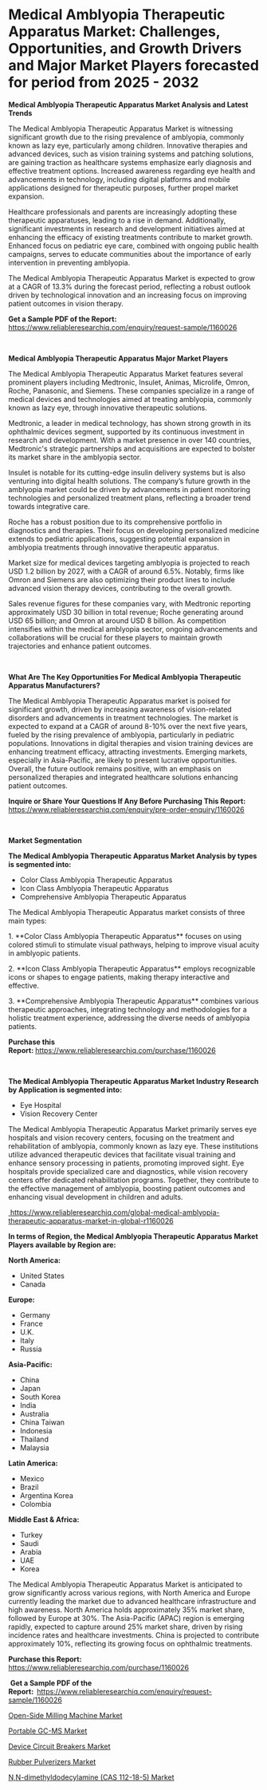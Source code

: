 <p><h1>Medical Amblyopia Therapeutic Apparatus Market: Challenges, Opportunities, and Growth Drivers and Major Market Players forecasted for period from 2025 - 2032</h1></p><p><strong>Medical Amblyopia Therapeutic Apparatus Market Analysis and Latest Trends</strong></p>
<p><p>The Medical Amblyopia Therapeutic Apparatus Market is witnessing significant growth due to the rising prevalence of amblyopia, commonly known as lazy eye, particularly among children. Innovative therapies and advanced devices, such as vision training systems and patching solutions, are gaining traction as healthcare systems emphasize early diagnosis and effective treatment options. Increased awareness regarding eye health and advancements in technology, including digital platforms and mobile applications designed for therapeutic purposes, further propel market expansion.</p><p>Healthcare professionals and parents are increasingly adopting these therapeutic apparatuses, leading to a rise in demand. Additionally, significant investments in research and development initiatives aimed at enhancing the efficacy of existing treatments contribute to market growth. Enhanced focus on pediatric eye care, combined with ongoing public health campaigns, serves to educate communities about the importance of early intervention in preventing amblyopia.</p><p>The Medical Amblyopia Therapeutic Apparatus Market is expected to grow at a CAGR of 13.3% during the forecast period, reflecting a robust outlook driven by technological innovation and an increasing focus on improving patient outcomes in vision therapy.</p></p>
<p><strong>Get a Sample PDF of the Report:&nbsp;</strong> <a href="https://www.reliableresearchiq.com/enquiry/request-sample/1160026?utm_campaign=99&utm_medium=2&utm_source=Github&utm_content=ia&utm_term=22032025&utm_id=medical-amblyopia-therapeutic-apparatus">https://www.reliableresearchiq.com/enquiry/request-sample/1160026</a></p>
<p>&nbsp;</p>
<p><strong>Medical Amblyopia Therapeutic Apparatus Major Market Players</strong></p>
<p><p>The Medical Amblyopia Therapeutic Apparatus Market features several prominent players including Medtronic, Insulet, Animas, Microlife, Omron, Roche, Panasonic, and Siemens. These companies specialize in a range of medical devices and technologies aimed at treating amblyopia, commonly known as lazy eye, through innovative therapeutic solutions.</p><p>Medtronic, a leader in medical technology, has shown strong growth in its ophthalmic devices segment, supported by its continuous investment in research and development. With a market presence in over 140 countries, Medtronic's strategic partnerships and acquisitions are expected to bolster its market share in the amblyopia sector.</p><p>Insulet is notable for its cutting-edge insulin delivery systems but is also venturing into digital health solutions. The company’s future growth in the amblyopia market could be driven by advancements in patient monitoring technologies and personalized treatment plans, reflecting a broader trend towards integrative care.</p><p>Roche has a robust position due to its comprehensive portfolio in diagnostics and therapies. Their focus on developing personalized medicine extends to pediatric applications, suggesting potential expansion in amblyopia treatments through innovative therapeutic apparatus.</p><p>Market size for medical devices targeting amblyopia is projected to reach USD 1.2 billion by 2027, with a CAGR of around 6.5%. Notably, firms like Omron and Siemens are also optimizing their product lines to include advanced vision therapy devices, contributing to the overall growth.</p><p>Sales revenue figures for these companies vary, with Medtronic reporting approximately USD 30 billion in total revenue; Roche generating around USD 65 billion; and Omron at around USD 8 billion. As competition intensifies within the medical amblyopia sector, ongoing advancements and collaborations will be crucial for these players to maintain growth trajectories and enhance patient outcomes.</p></p>
<p>&nbsp;</p>
<p><strong>What Are The Key Opportunities For Medical Amblyopia Therapeutic Apparatus Manufacturers?</strong></p>
<p><p>The Medical Amblyopia Therapeutic Apparatus market is poised for significant growth, driven by increasing awareness of vision-related disorders and advancements in treatment technologies. The market is expected to expand at a CAGR of around 8-10% over the next five years, fueled by the rising prevalence of amblyopia, particularly in pediatric populations. Innovations in digital therapies and vision training devices are enhancing treatment efficacy, attracting investments. Emerging markets, especially in Asia-Pacific, are likely to present lucrative opportunities. Overall, the future outlook remains positive, with an emphasis on personalized therapies and integrated healthcare solutions enhancing patient outcomes.</p></p>
<p><strong>Inquire or Share Your Questions If Any Before Purchasing This Report:</strong> <a href="https://www.reliableresearchiq.com/enquiry/pre-order-enquiry/1160026?utm_campaign=99&utm_medium=2&utm_source=Github&utm_content=ia&utm_term=22032025&utm_id=medical-amblyopia-therapeutic-apparatus">https://www.reliableresearchiq.com/enquiry/pre-order-enquiry/1160026</a></p>
<p>&nbsp;</p>
<p><strong>Market Segmentation</strong></p>
<p><strong>The Medical Amblyopia Therapeutic Apparatus Market Analysis by types is segmented into:</strong></p>
<p><ul><li>Color Class Amblyopia Therapeutic Apparatus</li><li>Icon Class Amblyopia Therapeutic Apparatus</li><li>Comprehensive Amblyopia Therapeutic Apparatus</li></ul></p>
<p><p>The Medical Amblyopia Therapeutic Apparatus market consists of three main types: </p><p>1. **Color Class Amblyopia Therapeutic Apparatus** focuses on using colored stimuli to stimulate visual pathways, helping to improve visual acuity in amblyopic patients. </p><p>2. **Icon Class Amblyopia Therapeutic Apparatus** employs recognizable icons or shapes to engage patients, making therapy interactive and effective.</p><p>3. **Comprehensive Amblyopia Therapeutic Apparatus** combines various therapeutic approaches, integrating technology and methodologies for a holistic treatment experience, addressing the diverse needs of amblyopia patients.</p></p>
<p><strong>Purchase this Report:&nbsp;</strong><a href="https://www.reliableresearchiq.com/purchase/1160026?utm_campaign=99&utm_medium=2&utm_source=Github&utm_content=ia&utm_term=22032025&utm_id=medical-amblyopia-therapeutic-apparatus">https://www.reliableresearchiq.com/purchase/1160026</a></p>
<p>&nbsp;</p>
<p><strong>The Medical Amblyopia Therapeutic Apparatus Market Industry Research by Application is segmented into:</strong></p>
<p><ul><li>Eye Hospital</li><li>Vision Recovery Center</li></ul></p>
<p><p>The Medical Amblyopia Therapeutic Apparatus Market primarily serves eye hospitals and vision recovery centers, focusing on the treatment and rehabilitation of amblyopia, commonly known as lazy eye. These institutions utilize advanced therapeutic devices that facilitate visual training and enhance sensory processing in patients, promoting improved sight. Eye hospitals provide specialized care and diagnostics, while vision recovery centers offer dedicated rehabilitation programs. Together, they contribute to the effective management of amblyopia, boosting patient outcomes and enhancing visual development in children and adults.</p></p>
<p><a href="https://www.reliableresearchiq.com/global-medical-amblyopia-therapeutic-apparatus-market-in-global-r1160026?utm_campaign=99&utm_medium=2&utm_source=Github&utm_content=ia&utm_term=22032025&utm_id=medical-amblyopia-therapeutic-apparatus">&nbsp;https://www.reliableresearchiq.com/global-medical-amblyopia-therapeutic-apparatus-market-in-global-r1160026</a></p>
<p><strong>In terms of Region, the Medical Amblyopia Therapeutic Apparatus Market Players available by Region are:</strong></p>
<p>
    <p> <strong> North America: </strong>
        <ul>
            <li>United States</li>
            <li>Canada</li>
        </ul>
        </p> 
    <p> <strong> Europe: </strong>
        <ul>
            <li>Germany</li>
            <li>France</li>
            <li>U.K.</li>
            <li>Italy</li>
            <li>Russia</li>
        </ul>
        </p> 
    <p> <strong> Asia-Pacific: </strong>
        <ul>
            <li>China</li>
            <li>Japan</li>
            <li>South Korea</li>
            <li>India</li>
            <li>Australia</li>
            <li>China Taiwan</li>
            <li>Indonesia</li>
            <li>Thailand</li>
            <li>Malaysia</li>
        </ul>
        </p> 
    <p> <strong> Latin America: </strong>
        <ul>
            <li>Mexico</li>
            <li>Brazil</li>
            <li>Argentina Korea</li>
            <li>Colombia</li>
        </ul>
        </p> 
    <p> <strong> Middle East & Africa: </strong>
        <ul>
            <li>Turkey</li>
            <li>Saudi</li>
            <li>Arabia</li>
            <li>UAE</li>
            <li>Korea</li>
        </ul>
    </p>
    </p>
<p><p>The Medical Amblyopia Therapeutic Apparatus Market is anticipated to grow significantly across various regions, with North America and Europe currently leading the market due to advanced healthcare infrastructure and high awareness. North America holds approximately 35% market share, followed by Europe at 30%. The Asia-Pacific (APAC) region is emerging rapidly, expected to capture around 25% market share, driven by rising incidence rates and healthcare investments. China is projected to contribute approximately 10%, reflecting its growing focus on ophthalmic treatments.</p></p>
<p><strong>Purchase this Report: </strong><a href="https://www.reliableresearchiq.com/purchase/1160026?utm_campaign=99&utm_medium=2&utm_source=Github&utm_content=ia&utm_term=22032025&utm_id=medical-amblyopia-therapeutic-apparatus">https://www.reliableresearchiq.com/purchase/1160026</a></p>
<p>&nbsp;<strong>Get a Sample PDF of the Report:&nbsp;&nbsp;</strong><a href="https://www.reliableresearchiq.com/enquiry/request-sample/1160026?utm_campaign=99&utm_medium=2&utm_source=Github&utm_content=ia&utm_term=22032025&utm_id=medical-amblyopia-therapeutic-apparatus">https://www.reliableresearchiq.com/enquiry/request-sample/1160026</a></p>
<p><strong></strong></p>
<p><p><a href="https://github.com/atawanyeze/Market-Research-Report-List-1/blob/main/open-side-milling-machine-market.md?utm_campaign=99&utm_medium=2&utm_source=Github&utm_content=ia&utm_term=22032025&utm_id=medical-amblyopia-therapeutic-apparatus">Open-Side Milling Machine Market</a></p><p><a href="https://github.com/saqafidrahea/Market-Research-Report-List-1/blob/main/portable-gc-ms-market.md?utm_campaign=99&utm_medium=2&utm_source=Github&utm_content=ia&utm_term=22032025&utm_id=medical-amblyopia-therapeutic-apparatus">Portable GC-MS Market</a></p><p><a href="https://github.com/eimutelufta/Market-Research-Report-List-1/blob/main/device-circuit-breakers-market.md?utm_campaign=99&utm_medium=2&utm_source=Github&utm_content=ia&utm_term=22032025&utm_id=medical-amblyopia-therapeutic-apparatus">Device Circuit Breakers Market</a></p><p><a href="https://github.com/afghatakito29/Market-Research-Report-List-1/blob/main/rubber-pulverizers-market.md?utm_campaign=99&utm_medium=2&utm_source=Github&utm_content=ia&utm_term=22032025&utm_id=medical-amblyopia-therapeutic-apparatus">Rubber Pulverizers Market</a></p><p><a href="https://github.com/onutsheinz/Market-Research-Report-List-1/blob/main/nn-dimethyldodecylamine-cas-112-18-5-market.md?utm_campaign=99&utm_medium=2&utm_source=Github&utm_content=ia&utm_term=22032025&utm_id=medical-amblyopia-therapeutic-apparatus">N,N-dimethyldodecylamine (CAS 112-18-5) Market</a></p></p>